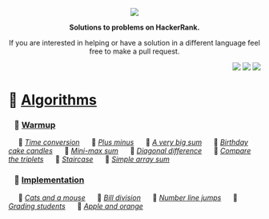  
<p align="center">
	<a href="https://www.hackerrank.com/mo_shakib"><img src="https://cloud.githubusercontent.com/assets/19765741/25342064/d17a563c-28d8-11e7-83fc-763d4ab4820a.jpg" ></a>
</p>
<p align="center">
   <b> Solutions to problems on HackerRank. </b>
</p>

<p align="center">
	If you are interested in helping or have a solution in a different language feel free to make a pull request.
</p>
<p align="right">
    <img src="https://github.com/Mo-Shakib/HackerRank/actions/workflows/README_automation.yml/badge.svg">
    <img src="https://wakatime.com/badge/user/8e02bfd3-85d8-4d9d-88df-fa983f91ff30/project/b82b047d-1e9b-4267-a6db-5430b5c24ed5.svg">
    <img src="https://img.shields.io/badge/Language-Python-orange.svg">
</p>


# 📒 [Algorithms](1.%20Algorithms)
### &nbsp;&nbsp; 📁 [Warmup](1.%20Algorithms//1.%20Warmup)
&nbsp;&nbsp;&nbsp;&nbsp; 📃 [_Time conversion_](1.%20Algorithms/1.%20Warmup/Time%20Conversion.py)
&nbsp;&nbsp;&nbsp;&nbsp; 📃 [_Plus minus_](1.%20Algorithms/1.%20Warmup/Plus%20Minus.py)
&nbsp;&nbsp;&nbsp;&nbsp; 📃 [_A very big sum_](1.%20Algorithms/1.%20Warmup/A%20Very%20Big%20Sum.py)
&nbsp;&nbsp;&nbsp;&nbsp; 📃 [_Birthday cake candles_](1.%20Algorithms/1.%20Warmup/Birthday%20Cake%20Candles.py)
&nbsp;&nbsp;&nbsp;&nbsp; 📃 [_Mini-max sum_](1.%20Algorithms/1.%20Warmup/Mini-Max%20Sum.py)
&nbsp;&nbsp;&nbsp;&nbsp; 📃 [_Diagonal difference_](1.%20Algorithms/1.%20Warmup/Diagonal%20Difference.py)
&nbsp;&nbsp;&nbsp;&nbsp; 📃 [_Compare the triplets_](1.%20Algorithms/1.%20Warmup/Compare%20the%20Triplets.py)
&nbsp;&nbsp;&nbsp;&nbsp; 📃 [_Staircase_](1.%20Algorithms/1.%20Warmup/Staircase.py)
&nbsp;&nbsp;&nbsp;&nbsp; 📃 [_Simple array sum_](1.%20Algorithms/1.%20Warmup/Simple%20Array%20Sum.py)
### &nbsp;&nbsp; 📁 [Implementation](1.%20Algorithms//2.%20Implementation)
&nbsp;&nbsp;&nbsp;&nbsp; 📃 [_Cats and a mouse_](1.%20Algorithms/2.%20Implementation/Cats%20and%20a%20Mouse.py)
&nbsp;&nbsp;&nbsp;&nbsp; 📃 [_Bill division_](1.%20Algorithms/2.%20Implementation/Bill%20Division.py)
&nbsp;&nbsp;&nbsp;&nbsp; 📃 [_Number line jumps_](1.%20Algorithms/2.%20Implementation/Number%20Line%20Jumps.py)
&nbsp;&nbsp;&nbsp;&nbsp; 📃 [_Grading students_](1.%20Algorithms/2.%20Implementation/Grading%20Students.py)
&nbsp;&nbsp;&nbsp;&nbsp; 📃 [_Apple and orange_](1.%20Algorithms/2.%20Implementation/Apple%20and%20Orange.py)
